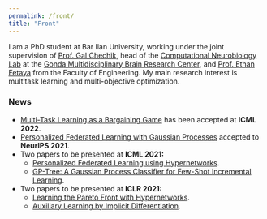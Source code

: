 ```yaml
---
permalink: /front/
title: "Front"
---
```


I am a PhD student at Bar Ilan University, working under the joint supervision of <a href="https://chechiklab.biu.ac.il/~gal/"> Prof. Gal Chechik</a>, head of the <a href="http://chechiklab.biu.ac.il/"> Computational Neurobiology Lab</a> at the <a href="http://www.gondabrain.biu.ac.il/">Gonda Multidisciplinary Brain Research Center</a>, and <a href="http://www.eng.biu.ac.il/fetayae/"> Prof. Ethan Fetaya</a> from the Faculty of Engineering. My main research interest is multitask learning and multi-objective optimization.

### News

- [Multi-Task Learning as a Bargaining Game](https://arxiv.org/abs/2202.01017) has been accepted at **ICML 2022**.
- [Personalized Federated Learning with Gaussian Processes](https://arxiv.org/abs/2106.15482) accepted to **NeurIPS 2021**.
- Two papers to be presented at **ICML 2021:**
	- [Personalized Federated Learning using Hypernetworks](https://avivsham.github.io/pfedhn/).
	- [GP-Tree: A Gaussian Process Classifier for Few-Shot Incremental Learning](https://arxiv.org/abs/2102.07868).
- Two papers to be presented at **ICLR 2021:**
	- [Learning the Pareto Front with Hypernetworks](https://avivnavon.github.io/ParetoHN/).
	- [Auxiliary Learning by Implicit Differentiation](https://avivnavon.github.io/AuxiLearn/).
